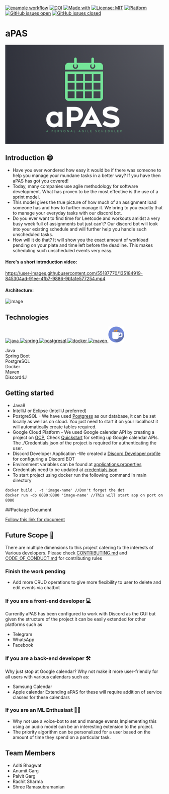 [![example workflow](https://github.com/elric97/CalBot/actions/workflows/maven.yml/badge.svg)](https://github.com/elric97/CalBot/actions/workflows/maven.yml)
[![DOI](https://zenodo.org/badge/DOI/10.5281/zenodo.5528822.svg)](https://doi.org/10.5281/zenodo.5528822)
[![Made with](https://img.shields.io/badge/Made%20with-Java-blue)](https://www.java.com/en/)
[![License: MIT](https://img.shields.io/badge/license-MIT-green)](https://github.com/elric97/CalBot/blob/master/LICENSE)
[![Platform](https://img.shields.io/badge/platform-discord-blue)](https://discord.com/)
[![GitHub issues open](https://img.shields.io/github/issues/elric97/CalBot)](https://github.com/elric97/CalBot/issues)
[![GitHub issues closed](https://img.shields.io/github/issues-closed/elric97/CalBot?color=magenta)](https://github.com/elric97/CalBot/issues)
# aPAS
![image](https://raw.githubusercontent.com/elric97/CalBot/master/Design/Logo.png)

## Introduction 😁
* Have you ever wondered how easy it would be if there was someone to help you manage your mundane tasks in a better way? If you have then aPAS has got you covered!
* Today, many companies use agile methodology for software development. What has proven to be the most effective is the use of a sprint model. 
* This model gives the true picture of how much of an assignment load someone has and how to further manage it. We bring to you exactly that to manage your everyday tasks with our discord bot.
* Do you ever want to find time for Leetcode and workouts amidst a very busy week full of assignments but just can’t? Our discord bot will look into your existing schedule and will further help you handle such unscheduled tasks. 
* How will it do that? It will show you the exact amount of workload pending on your plate and time left before the deadline. This makes scheduling such unscheduled events very easy. 

#### Here's a short introduction video:
https://user-images.githubusercontent.com/55187770/135184919-845304ad-91ee-4fb7-9886-9b1a1e577254.mp4


#### Architecture:
![image](https://user-images.githubusercontent.com/16212546/133550649-23125bf6-476e-435e-8f16-42a777d034fb.png)

## Technologies
<p>
  <a href="https://www.java.com/en/"> 
    <img src="https://cdn.jsdelivr.net/gh/devicons/devicon/icons/java/java-original.svg" alt="java" width="50" height="50"/>
  </a>
  <a href="https://spring.io/"> 
    <img src="https://cdn.jsdelivr.net/gh/devicons/devicon/icons/spring/spring-original.svg" alt="spring" width="50" height="50"/>
  </a>
  <a href="https://www.postgresql.org/"> 
    <img src="https://cdn.jsdelivr.net/gh/devicons/devicon/icons/postgresql/postgresql-original.svg" alt="postgresql" width="50" height="50"/>
  </a>
  <a href="https://www.docker.com/">
    <img src="https://cdn.jsdelivr.net/gh/devicons/devicon/icons/docker/docker-original.svg" alt="docker" height="50" width="50">
  </a>
  <a href="https://maven.apache.org/">
    <img src="https://symbols.getvecta.com/stencil_74/18_apache-maven-icon.2a3ad94f03.svg" alt="maven" height="50" width="50">
  </a>
  <a href="https://discord4j.com/">
    <img src="https://raw.githubusercontent.com/Discord4J/discord4j-web/master/public/logo.svg?sanitize=true" alt="Discord4J" height="50" width="50"/>
  </a>
</p> 

Java\
Spring Boot\
PostgreSQL\
Docker\
Maven\
Discord4J

## Getting started
* Java8
* IntelliJ or Eclipse (IntelliJ preferred)
* PostgreSQL - We have used [Postgress](https://www.postgresql.org) as our database, it can be set locally as well as on cloud. You just need to start it on your localhost it will automatically create tables required.
* Google Cloud Platform - We used Google calendar API by creating a project on [GCP](https://developers.google.com/workspace/guides/create-project), Check [Quickstart](https://developers.google.com/calendar/api/quickstart/java) for setting up Google calendar APIs. The ./Credentials.json of the project is required for authenticating the user.
* Discord Developer Application -We created a [Discord Developer profile](https://discord.com/developers/docs/intro) for configuring a Discord BOT 
* Environment variables can be found at [applications.properties](/src/main/resources/application.properties)
* Credentials need to be updated at [credentials.json](/src/main/resources/credentials.json)
* To start project using docker run the following command in main directory
````
docker build . -t 'image-name' //Don't forget the dot
docker run -dp 8080:8080 'image-name' //This will start app on port on 8080
````

##Package Document
<p>
  <a href="https://elric97.github.io/CalBot/">Follow this link for document </a>
</p>

## Future Scope 🐾
There are multiple dimensions to this project catering to the interests of
Various developers. Please check [CONTRIBUTING.md](./CONTRIBUTING.md) and [CODE_OF_CONDUCT.md](./CODE_OF_CONDUCT.md) for contributing rules

### Finish the work pending 
* Add more CRUD operations to give more flexibility to user to delete and edit events via chatbot

### If you are a front-end developer 💻
Currently aPAS has been configured to work with Discord as the GUI but given the structure of the project it can be easily extended for other platforms such as
* Telegram
* WhatsApp
* Facebook 

### If you are a back-end developer 🛠️
Why just stop at Google calendar? Why not make it more user-friendly for all users with various calendars such as:
* Samsung Calendar
* Apple calendar
Extending aPAS for these will require addition of service classes for these calendars

### If you are an ML Enthusiast 🧑‍🔬
* Why not use a voice-bot to set and manage events,Implementing this using an audio model can be an interesting extension to the project.
* The priority algorithm can be personalized for a user based on the amount of time they spend on a particular task. 

## Team Members
* Aditi Bhagwat
* Anumit Garg
* Palvit Garg
* Rachit Sharma
* Shree Ramasubramanian
